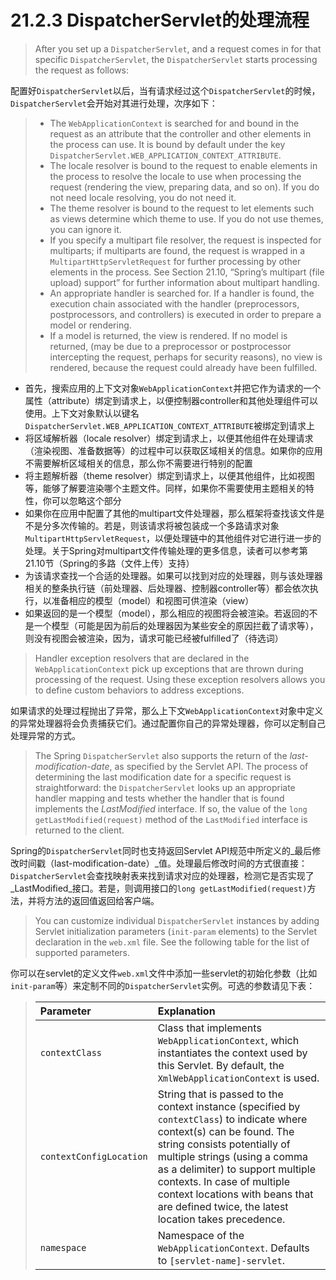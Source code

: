 # 21.2.3 DispatcherServlet的处理流程

> After you set up a `DispatcherServlet`, and a request comes in for that specific `DispatcherServlet`, the `DispatcherServlet` starts processing the request as follows:

配置好`DispatcherServlet`以后，当有请求经过这个`DispatcherServlet`的时候，`DispatcherServlet`会开始对其进行处理，次序如下：

> * The `WebApplicationContext` is searched for and bound in the request as an attribute that the controller and other elements in the process can use. It is bound by default under the key `DispatcherServlet.WEB_APPLICATION_CONTEXT_ATTRIBUTE`.
> * The locale resolver is bound to the request to enable elements in the process to resolve the locale to use when processing the request (rendering the view, preparing data, and so on). If you do not need locale resolving, you do not need it.
> * The theme resolver is bound to the request to let elements such as views determine which theme to use. If you do not use themes, you can ignore it.
> * If you specify a multipart file resolver, the request is inspected for multiparts; if multiparts are found, the request is wrapped in a `MultipartHttpServletRequest` for further processing by other elements in the process. See Section 21.10, “Spring’s multipart (file upload) support” for further information about multipart handling.
> * An appropriate handler is searched for. If a handler is found, the execution chain associated with the handler (preprocessors, postprocessors, and controllers) is executed in order to prepare a model or rendering.
> * If a model is returned, the view is rendered. If no model is returned, (may be due to a preprocessor or postprocessor intercepting the request, perhaps for security reasons), no view is rendered, because the request could already have been fulfilled.

* 首先，搜索应用的上下文对象`WebApplicationContext`并把它作为请求的一个属性（attribute）绑定到请求上，以便控制器controller和其他处理组件可以使用。上下文对象默认以键名`DispatcherServlet.WEB_APPLICATION_CONTEXT_ATTRIBUTE`被绑定到请求上
* 将区域解析器（locale resolver）绑定到请求上，以便其他组件在处理请求（渲染视图、准备数据等）的过程中可以获取区域相关的信息。如果你的应用不需要解析区域相关的信息，那么你不需要进行特别的配置
* 将主题解析器（theme resolver）绑定到请求上，以便其他组件，比如视图等，能够了解要渲染哪个主题文件。同样，如果你不需要使用主题相关的特性，你可以忽略这个部分
* 如果你在应用中配置了其他的multipart文件处理器，那么框架将查找该文件是不是分多次传输的。若是，则该请求将被包装成一个多路请求对象`MultipartHttpServletRequest`，以便处理链中的其他组件对它进行进一步的处理。关于Spring对multipart文件传输处理的更多信息，读者可以参考第21.10节（Spring的多路（文件上传）支持）
* 为该请求查找一个合适的处理器。如果可以找到对应的处理器，则与该处理器相关的整条执行链（前处理器、后处理器、控制器controller等）都会依次执行，以准备相应的模型（model）和视图可供渲染（view）
* 如果返回的是一个模型（model），那么相应的视图将会被渲染。若返回的不是一个模型（可能是因为前后的处理器因为某些安全的原因拦截了请求等），则没有视图会被渲染，因为，请求可能已经被fulfilled了（待选词）

> Handler exception resolvers that are declared in the `WebApplicationContext` pick up exceptions that are thrown during processing of the request. Using these exception resolvers allows you to define custom behaviors to address exceptions.

如果请求的处理过程抛出了异常，那么上下文`WebApplicationContext`对象中定义的异常处理器将会负责捕获它们。通过配置你自己的异常处理器，你可以定制自己处理异常的方式。

> The Spring `DispatcherServlet` also supports the return of the _last-modification-date_, as specified by the Servlet API. The process of determining the last modification date for a specific request is straightforward: the `DispatcherServlet` looks up an appropriate handler mapping and tests whether the handler that is found implements the _LastModified_ interface. If so, the value of the `long getLastModified(request)` method of the `LastModified` interface is returned to the client.

Spring的`DispatcherServlet`同时也支持返回Servlet API规范中所定义的_最后修改时间戳（last-modification-date）_值。处理最后修改时间的方式很直接：`DispatcherServlet`会查找映射表来找到请求对应的处理器，检测它是否实现了_LastModified_接口。若是，则调用接口的`long getLastModified(request)`方法，并将方法的返回值返回给客户端。

> You can customize individual `DispatcherServlet` instances by adding Servlet initialization parameters (`init-param` elements) to the Servlet declaration in the `web.xml` file. See the following table for the list of supported parameters.

你可以在servlet的定义文件`web.xml`文件中添加一些servlet的初始化参数（比如`init-param`等）来定制不同的`DispatcherServlet`实例。可选的参数请见下表：

> | Parameter | Explanation |
> | :-- | :-- |
> | `contextClass` | Class that implements `WebApplicationContext`, which instantiates the context used by this Servlet. By default, the `XmlWebApplicationContext` is used. |
> | `contextConfigLocation` | String that is passed to the context instance (specified by `contextClass`) to indicate where context(s) can be found. The string consists potentially of multiple strings (using a comma as a delimiter) to support multiple contexts. In case of multiple context locations with beans that are defined twice, the latest location takes precedence. |
> | `namespace` | Namespace of the `WebApplicationContext`. Defaults to `[servlet-name]-servlet`. |


